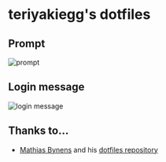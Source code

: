 # teriyakiegg's dotfiles

## Prompt

![prompt](https://user-images.githubusercontent.com/12130065/67587986-f25bd780-f78f-11e9-927b-f8a61a245fd4.png)

## Login message

![login message](https://user-images.githubusercontent.com/12130065/67590370-d4917100-f795-11e9-9a14-84fbdde9300b.png)

## Thanks to…

* [Mathias Bynens](https://mathiasbynens.be/) and his [dotfiles repository](https://github.com/mathiasbynens/dotfiles)
